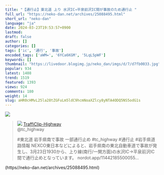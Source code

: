 ```yaml
---
title: "【通行止】東北道 上り 水沢IC→平泉前沢IC間が事故のため通行止 "
full_url: "https://neko-dan.net/archives/25088495.html"
short_url: "neko-dan"
language: "ja"
date: 2024-03-23T19:53:57+0900
lastmod: 
draft: false
author: []
categories: []
tags: ['ic', '通行', '事故']
encoded_tags: ['aWM=', '6YCa6KGM', '5LqL5pWF']
keywords: []
thumbnail: "https://livedoor.blogimg.jp/neko_dan/imgs/d/7/d7fb0033.jpg"
popular: 934
latest: 1408
trend: 1519
featured: 1393
views: 924
comments: 180
weight: 14
slug: aHR0cHMvL25la28tZGFuLm5ldC9hcmNoaXZlcy8yNTA4ODQ5NS5odG1s
---
```


![](https://livedoor.blogimg.jp/neko_dan/imgs/d/7/d7fb0033.jpg)

<blockquote id='twibodyngfNT3ASCF'> <p> <img src='https//livedoor.blogimg.jp/neko_dan/imgs/9/3/93eab8f7.jpg'> <a target='_blank' href='https//twitter.com/tc_highway/status/1771487585338057056'>TraffiClip-Highway </a><br> @tc_highway </p> <p id='twitextngfNT3ASCF'> #東北道 岩手県南で事故 一部通行止め #tc_highway #通行止 #岩手県道路情報 NEXCO東日本などによると、岩手県南の東北自動車道で事故が発生し、3月23日1930から、上り線(南行/一関方面)の水沢IC→平泉前沢IC間で通行止めとなっています。 nordot.app/11442185500055… </p> </blockquote> 

(https//neko-dan.net/archives/25088495.html)
